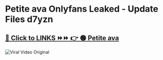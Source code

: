 
 # Petite ava Onlyfans Leaked - Update Files d7yzn

## <h2><a href="https://clipsfans.com/Petite_ava&ref=git">🔗 Click to LINKS ⏩⏩ 👉 🟢 Petite ava </a></h2>

<a href="https://clipsfans.com/Petite_ava&ref=git" rel="nofollow" data-target="animated-image.originalLink"><img src="https://i.ibb.co.com/xMMVF88/686577567.gif" alt="Viral Video Original" style="max-width: 100%; display: inline-block;" data-target="animated-image.originalImage"></a>

